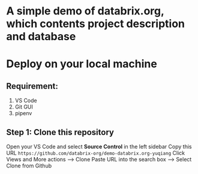 # A simple demo of databrix.org, which contents project description and database
# Deploy on your local machine

## Requirement:
1. VS Code
2. Git GUI
3. pipenv

## Step 1: Clone this repository
Open your VS Code and select **Source Control** in the left sidebar
Copy this URL `https://github.com/databrix-org/demo-databrix.org-yuqiang`
Click Views and More actions --> Clone
Paste URL into the search box --> Select Clone from Github